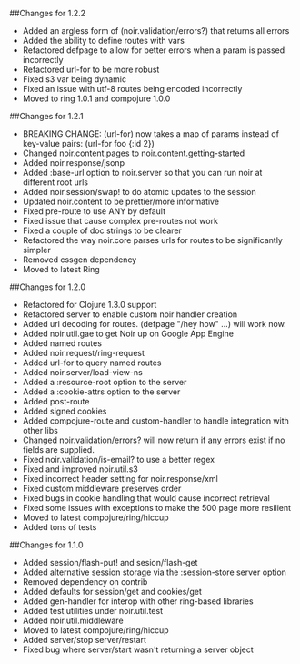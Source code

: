 ##Changes for 1.2.2
* Added an argless form of (noir.validation/errors?) that returns all errors
* Added the ability to define routes with vars
* Refactored defpage to allow for better errors when a param is passed incorrectly
* Refactored url-for to be more robust
* Fixed s3 var being dynamic
* Fixed an issue with utf-8 routes being encoded incorrectly
* Moved to ring 1.0.1 and compojure 1.0.0

##Changes for 1.2.1
* BREAKING CHANGE: (url-for) now takes a map of params instead of key-value pairs: (url-for foo {:id 2})
* Changed noir.content.pages to noir.content.getting-started
* Added noir.response/jsonp
* Added :base-url option to noir.server so that you can run noir at different root urls
* Added noir.session/swap! to do atomic updates to the session
* Updated noir.content to be prettier/more informative 
* Fixed pre-route to use ANY by default
* Fixed issue that cause complex pre-routes not work
* Fixed a couple of doc strings to be clearer
* Refactored the way noir.core parses urls for routes to be significantly simpler
* Removed cssgen dependency
* Moved to latest Ring

##Changes for 1.2.0

* Refactored for Clojure 1.3.0 support
* Refactored server to enable custom noir handler creation
* Added url decoding for routes. (defpage "/hey how" ...) will work now.
* Added noir.util.gae to get Noir up on Google App Engine
* Added named routes 
* Added noir.request/ring-request
* Added url-for to query named routes
* Added noir.server/load-view-ns
* Added a :resource-root option to the server
* Added a :cookie-attrs option to the server
* Added post-route
* Added signed cookies
* Added compojure-route and custom-handler to handle integration with other libs
* Changed noir.validation/errors? will now return if any errors exist if no fields are supplied.
* Fixed noir.validation/is-email? to use a better regex
* Fixed and improved noir.util.s3
* Fixed incorrect header setting for noir.response/xml
* Fixed custom middleware preserves order
* Fixed bugs in cookie handling that would cause incorrect retrieval
* Fixed some issues with exceptions to make the 500 page more resilient
* Moved to latest compojure/ring/hiccup
* Added tons of tests


##Changes for 1.1.0

* Added session/flash-put! and sesion/flash-get
* Added alternative session storage via the :session-store server option
* Removed dependency on contrib
* Added defaults for session/get and cookies/get
* Added gen-handler for interop with other ring-based libraries
* Added test utilities under noir.util.test
* Added noir.util.middleware
* Moved to latest compojure/ring/hiccup
* Added server/stop server/restart
* Fixed bug where server/start wasn't returning a server object
